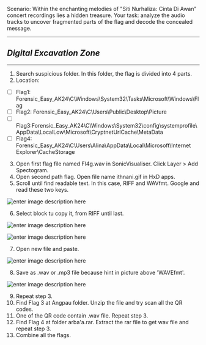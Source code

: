 Scenario: Within the enchanting melodies of "Siti Nurhaliza: Cinta Di Awan" concert recordings lies a hidden treasure. Your task: analyze the audio tracks to uncover fragmented parts of the flag and decode the concealed message.

***

## *Digital Excavation Zone*

***
1. Search suspicious folder. In this folder, the flag is divided into 4 parts. 
2. Location: 
 - [ ] Flag1: Forensic_Easy_AK24\C\Windows\System32\Tasks\Microsoft\Windows\Flag
 - [ ] Flag2: Forensic_Easy_AK24\C\Users\Public\Desktop\Picture
 - [ ] Flag3:Forensic_Easy_AK24\C\Windows\System32\config\systemprofile\AppData\LocalLow\Microsoft\CryptnetUrlCache\MetaData
 - [ ] Flag4: Forensic_Easy_AK24\C\Users\Alina\AppData\Local\Microsoft\Internet Explorer\CacheStorage
3. Open first flag file named Fl4g.wav in SonicVisualiser. Click Layer > Add Spectogram.
4. Open second path flag. Open file name ithnani.gif in HxD apps. 
5. Scroll until find readable text. In this case, RIFF and WAVfmt. Google and read these two keys.

![enter image description here](https://lh3.googleusercontent.com/pw/AP1GczMTszzxlTqrmYeqcZNMvQklo5Y14BpChLVDZwh-zGLuu6kPBbz2hmPNkGYeET-FOmzfjx-wvl5FxaV1lxpgO_l1Vyn_4CcI8Pjpa8tfTdt9ZlYTkRmVJT7xQDJq4wiOJ6didyt2drV-Tc7z2pwx7gLy=w696-h913-s-no-gm)

6. Select block tu copy it, from RIFF until last. 

![enter image description here](https://lh3.googleusercontent.com/pw/AP1GczP-7nn4TPZjPS9zPVwKU6wuzBVl0fGFlWTs1cJGsbpNok0k-dGn-zLcIxwv9mool6r5g88gfANDjxrpVc7eDXj3YtsETwO_xLdHI46p58Kgp5apYPlw_lreYdF8fYamin0PX9rtgLwEuavDJpf9aeSW=w406-h402-s-no-gm)

![enter image description here](https://lh3.googleusercontent.com/pw/AP1GczPkNnVjX2iKmtcmEnxRYqTuEgxXw1ODtZ7Si0k8fQauR9sxZC_xYqtAw2j1JC1hblgGSmRym3Nf6ZUfMsJJcsuw2pa_FXYw1dc_ITyBriO_A35i0qYwjZ1DP_0mYjZezAbcUdmfrpAbauNUkiICeE0a=w1116-h698-s-no-gm)

7. Open new file and paste. 

![enter image description here](https://lh3.googleusercontent.com/pw/AP1GczOFSlBz50IAzsDFlu4wjFiXLiRnrohRbXTYzo5Ku3jU4oV_LidCCo8NbrFUqP4yo7hNmwGqeCygTDqufCjO6basVth3Ta9SQDOAw1ypfFqlYtGdqPSmgvSdzXBUxabao8yx1W5MtyRMokujDmewldAc=w741-h913-s-no-gm)

8. Save as .wav or .mp3 file because hint in picture above 'WAVEfmt'.
   
![enter image description here](https://lh3.googleusercontent.com/pw/AP1GczMndnXLqRVLRRkf7UpyMcqFQtasR_Z4t3AdRCYR3YWx6P-55C4m1AdWESG4pf0-nWco7OLaHkbwFMDzR76grEelBm2sla368Qu_XLxC2GZvlC9qIX5i4z5rZDbWUZScYVbDVIPDQOLxyLwAQpipMuxV=w1382-h694-s-no-gm)

9. Repeat step 3.
10. Find Flag 3 at Angpau folder. Unzip the file and try scan all the QR codes. 
11. One of the QR code contain .wav file. Repeat step 3.
12. Find Flag 4 at folder arba'a.rar. Extract the rar file to get wav file and repeat step 3.
13. Combine all the flags.
